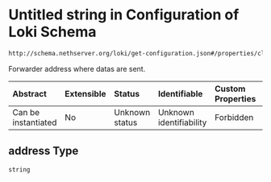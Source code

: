 # Untitled string in Configuration of Loki Schema

```txt
http://schema.nethserver.org/loki/get-configuration.json#/properties/cloud_log_manager/properties/address
```

Forwarder address where datas are sent.

| Abstract            | Extensible | Status         | Identifiable            | Custom Properties | Additional Properties | Access Restrictions | Defined In                                                                     |
| :------------------ | :--------- | :------------- | :---------------------- | :---------------- | :-------------------- | :------------------ | :----------------------------------------------------------------------------- |
| Can be instantiated | No         | Unknown status | Unknown identifiability | Forbidden         | Allowed               | none                | [get-configuration.json\*](loki/get-configuration.json "open original schema") |

## address Type

`string`
